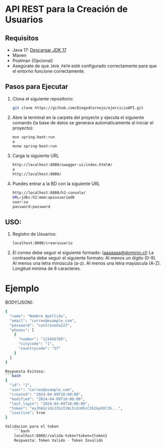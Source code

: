 # API REST para la Creación de Usuarios

## Requisitos

- Java 17: [Descargar JDK 17](https://jdk.java.net/archive/)
- Maven
- Postman (Opcional)
- Asegúrate de que `JAVA_PATH` esté configurado correctamente para que el entorno funcione correctamente.

## Pasos para Ejecutar

1. Clona el siguiente repositorio:

   ```bash
   git clone https://github.com/Diego4Cornejo/ejercicioAPI.git

2. Abre la terminal en la carpeta del proyecto y ejecuta el siguiente comando (la base de datos se generara automaticamente al iniciar el proyecto):
  
    ```bash
    mvn spring-boot:run
    o
    mvnw spring-boot:run


3. Carga la siguiente URL
    ```bash 
    http://localhost:8080/swagger-ui/index.html#/
    o
    http://localhost:8080/

4.  Puedes entrar a la BD con la siguiente URL 
    ```bash 
    http://localhost:8080/h2-console/
    URL=jdbc:h2:mem:apiusuariodb
    user:sa
    password:password

## USO:

1. Registro de Usuarios:
    ```bash 
    localhost:8080/crearusuario

2. El correo debe seguir el siguiente formado: 
(aaaaaaa@dominio.cl)
La contraseña debe seguir el siguiente formato: 
Al menos un dígito (0-9).
Al menos una letra minúscula (a-z).
Al menos una letra mayúscula (A-Z).
Longitud mínima de 8 caracteres.

# Ejemplo

BODY(JSON):
```bash 
{
  "name": "Nombre Apellido",
  "email": "correo@example.com",
  "password": "contraseña123",
  "phones": [
    {
      "number": "123456789",
      "citycode": "1",
      "countrycode": "57"
    }
  ]
}

Respuesta Exitosa: 
```bash 
{
  "id": "1",
  "user": "correo@example.com",
  "created": "2024-04-09T10:00:00",
  "modified": "2024-04-09T10:00:00",
  "last_login": "2024-04-09T10:00:00",
  "token": "eyJhbGciOiJIUzI1NiIsInR5cCI6IkpXVCJ9...",
  "isactive": true
}

Validacion para el token 
    ```bash 
    localhost:8080//valida-token?token={token}
    Respuesta: Token Valido - Token Invalido
